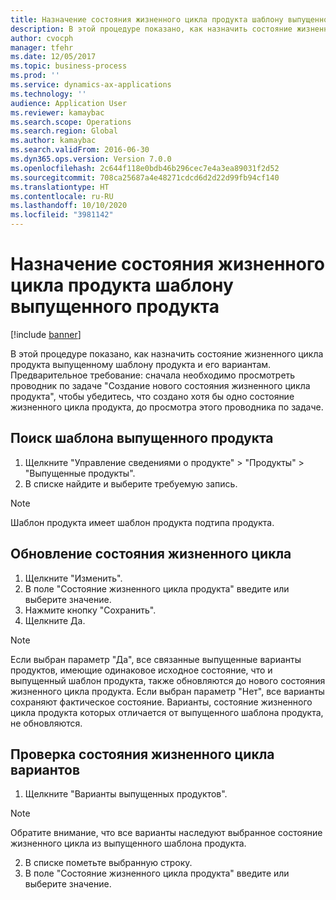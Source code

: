 ```yaml
---
title: Назначение состояния жизненного цикла продукта шаблону выпущенного продукта
description: В этой процедуре показано, как назначить состояние жизненного цикла продукта выпущенному шаблону продукта и его вариантам.
author: cvocph
manager: tfehr
ms.date: 12/05/2017
ms.topic: business-process
ms.prod: ''
ms.service: dynamics-ax-applications
ms.technology: ''
audience: Application User
ms.reviewer: kamaybac
ms.search.scope: Operations
ms.search.region: Global
ms.author: kamaybac
ms.search.validFrom: 2016-06-30
ms.dyn365.ops.version: Version 7.0.0
ms.openlocfilehash: 2c644f118e0bdb46b296cec7e4a3ea89031f2d52
ms.sourcegitcommit: 708ca25687a4e48271cdcd6d2d22d99fb94cf140
ms.translationtype: HT
ms.contentlocale: ru-RU
ms.lasthandoff: 10/10/2020
ms.locfileid: "3981142"
---
```

# <a name="assign-a-product-lifecycle-state-to-a-released-product-master"></a>Назначение состояния жизненного цикла продукта шаблону выпущенного продукта

[!include [banner](../../includes/banner.md)]

В этой процедуре показано, как назначить состояние жизненного цикла продукта выпущенному шаблону продукта и его вариантам. Предварительное требование: сначала необходимо просмотреть проводник по задаче "Создание нового состояния жизненного цикла продукта", чтобы убедитесь, что создано хотя бы одно состояние жизненного цикла продукта, до просмотра этого проводника по задаче.


## <a name="find-a-released-product-master"></a>Поиск шаблона выпущенного продукта
1. Щелкните "Управление сведениями о продукте" > "Продукты" > "Выпущенные продукты".
2. В списке найдите и выберите требуемую запись.

> [!NOTE]
> Шаблон продукта имеет шаблон продукта подтипа продукта.  

## <a name="update-the-lifecycle-state"></a>Обновление состояния жизненного цикла
1. Щелкните "Изменить".
2. В поле "Состояние жизненного цикла продукта" введите или выберите значение.
3. Нажмите кнопку "Сохранить".
4. Щелкните Да.

> [!NOTE]
> Если выбран параметр "Да", все связанные выпущенные варианты продуктов, имеющие одинаковое исходное состояние, что и выпущенный шаблон продукта, также обновляются до нового состояния жизненного цикла продукта. Если выбран параметр "Нет", все варианты сохраняют фактическое состояние. Варианты, состояние жизненного цикла продукта которых отличается от выпущенного шаблона продукта, не обновляются.  

## <a name="verify-the-lifecycle-state-of-the-variants"></a>Проверка состояния жизненного цикла вариантов
1. Щелкните "Варианты выпущенных продуктов".

> [!NOTE]
> Обратите внимание, что все варианты наследуют выбранное состояние жизненного цикла из выпущенного шаблона продукта.  

2. В списке пометьте выбранную строку.
3. В поле "Состояние жизненного цикла продукта" введите или выберите значение.

